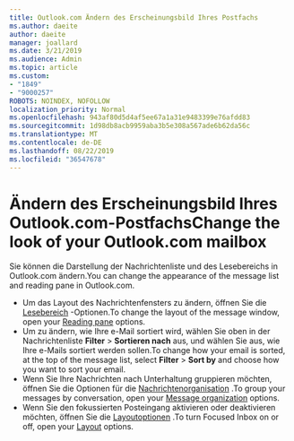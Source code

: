 ```yaml
---
title: Outlook.com Ändern des Erscheinungsbild Ihres Postfachs
ms.author: daeite
author: daeite
manager: joallard
ms.date: 3/21/2019
ms.audience: Admin
ms.topic: article
ms.custom:
- "1849"
- "9000257"
ROBOTS: NOINDEX, NOFOLLOW
localization_priority: Normal
ms.openlocfilehash: 943af80d5d4af5ee67a1a31e9483399e76afdd83
ms.sourcegitcommit: 1d98db8acb9959aba3b5e308a567ade6b62da56c
ms.translationtype: MT
ms.contentlocale: de-DE
ms.lasthandoff: 08/22/2019
ms.locfileid: "36547678"
---
```

# <a name="change-the-look-of-your-outlookcom-mailbox"></a><span data-ttu-id="fdfae-102">Ändern des Erscheinungsbild Ihres Outlook.com-Postfachs</span><span class="sxs-lookup"><span data-stu-id="fdfae-102">Change the look of your Outlook.com mailbox</span></span>

<span data-ttu-id="fdfae-103">Sie können die Darstellung der Nachrichtenliste und des Lesebereichs in Outlook.com ändern.</span><span class="sxs-lookup"><span data-stu-id="fdfae-103">You can change the appearance of the message list and reading pane in Outlook.com.</span></span>

- <span data-ttu-id="fdfae-104">Um das Layout des Nachrichtenfensters zu ändern, öffnen Sie die [Lesebereich](https://outlook.live.com/mail/options/mail/layout/readingPane) -Optionen.</span><span class="sxs-lookup"><span data-stu-id="fdfae-104">To change the layout of the message window, open your [Reading pane](https://outlook.live.com/mail/options/mail/layout/readingPane) options.</span></span>
- <span data-ttu-id="fdfae-105">Um zu ändern, wie Ihre e-Mail sortiert wird, wählen Sie oben in der Nachrichtenliste **Filter** > **Sortieren nach** aus, und wählen Sie aus, wie Ihre e-Mails sortiert werden sollen.</span><span class="sxs-lookup"><span data-stu-id="fdfae-105">To change how your email is sorted, at the top of the message list, select **Filter** > **Sort by** and choose how you want to sort your email.</span></span>
- <span data-ttu-id="fdfae-106">Wenn Sie Ihre Nachrichten nach Unterhaltung gruppieren möchten, öffnen Sie die Optionen für die [Nachrichtenorganisation](https://outlook.live.com/mail/options/mail/layout/conversations) .</span><span class="sxs-lookup"><span data-stu-id="fdfae-106">To group your messages by conversation, open your [Message organization](https://outlook.live.com/mail/options/mail/layout/conversations) options.</span></span>
- <span data-ttu-id="fdfae-107">Wenn Sie den fokussierten Posteingang aktivieren oder deaktivieren möchten, öffnen Sie die [Layoutoptionen](https://outlook.live.com/mail/options/mail/layout/focused) .</span><span class="sxs-lookup"><span data-stu-id="fdfae-107">To turn Focused Inbox on or off, open your [Layout](https://outlook.live.com/mail/options/mail/layout/focused) options.</span></span>